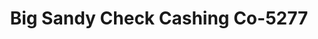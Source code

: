 ---
f_zip-code: 41653
f_state-code: KY
title: Big Sandy Check Cashing Co-5277
f_phone: 606-886-3974
f_city-only: Endicott
f_address: 1320 Watergap Rd Endicott
f_location-unique-id: '5277'
slug: big-sandy-check-cashing-co-5277
updated-on: '2024-05-30T13:46:58.046Z'
created-on: '2024-05-30T13:36:59.803Z'
published-on: '2024-05-30T13:54:32.469Z'
f_city-state: cms/city/endicott-ky.md
f_company: cms/company/big-sandy-check-cashing-co.md
f_state: cms/state/kentucky.md
layout: '[payday-loan].html'
tags: payday-loan
---